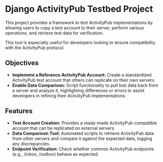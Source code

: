 # Django ActivityPub Testbed Project

This project provides a framework to test ActivityPub implementations by allowing users to copy a test account to their server, perform various operations, and retrieve test data for verification.

This tool is especially useful for developers looking to ensure compatibility with the ActivityPub protocol.

## Objectives

- **Implement a Reference ActivityPub Account:** Create a standardized ActivityPub test account that others can replicate on their own servers.
- **Enable Data Comparison:** Script functionality to pull test data back from a server and analyze it, highlighting differences or errors to assist developers in refining their ActivityPub implementations.

## Features

- **Test Account Creation:** Provides a ready-made ActivityPub-compatible account that can be replicated on external servers. 
- **Data Comparison Tool:** Automated scripts to retrieve ActivityPub data from other servers and compare it against the expected data, logging any discrepancies. 
- **Endpoint Verification:** Check whether common ActivityPub endpoints (e.g., /inbox, /outbox) behave as expected.
